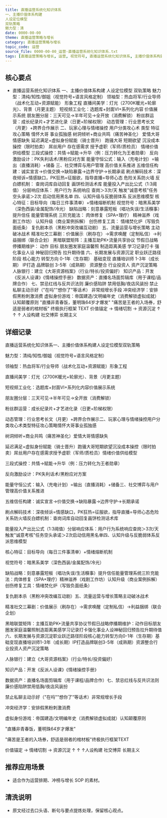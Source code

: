 ```yaml
---
title: 直播运营系统化知识体系
一、主播价值体系构建
人设定位模型
双轨策略
魅力型：清
date: 0000-00-00
theme: 直播运营策略与增长
category: 直播运营策略与增长
topic_code: 运营
source_file: 0000-00-00_运营-直播运营系统化知识体系.txt
tags: [直播运营策略与增长, 运营, 视觉符号, 直播运营系统化知识体系, 主播价值体系构建, 人设定位模型, 双轨策略]
---
```


## 核心要点
- 直播运营系统化知识体系
一、主播价值体系构建
人设定位模型
双轨策略
魅力型：清纯/知性/御姐（视觉符号+语言风格定制）
领袖型：热血将军/行业导师（战术化互动+资源赋能）
形象工程
直播间美学：灯光（2700K暖光+轮廓光）、背景（月更主题）
短视频工业化：选题库+封面VI+系列化内容
价值展示系统
朋友圈分层：三天可见→半年可见→全开放（消费解锁）
粉丝群运营：成长纪录片+才艺进化录（日更+阶梯权限）
动态管理：行业思考长文（月更）+跨界合作展示
二、玩家心理与情绪操控
用户分类攻心术
类型
特征
攻心策略
情怀大哥
事业孤独感
树洞倾听+商业共鸣（痛苦神圣化）
爱情大哥
情感缺失
延迟满足+虚拟身份赋能（骑士晋升）
跑骚大哥
短期欲望
沉没成本操控（限时拍卖）
屌丝用户
存在感需求
授予虚职（军师/质检员）
情绪价值供给模型
三段式操控：共情→赋能→升华（例：压力转化为王者勋章）
反向激励设计：PK失利话术/黑粉应对方案
能量守恒公式：输入（充电计划）=输出（直播消耗）+储备
三、社交博弈与用户管理
高价值关系推进
五维信任构建：诚实宣言→价值交换→缺陷暴露→边界守护→长期承诺
刷点解码技术：深夜倾诉=情感缺口，PK狂热=征服欲，指导直播=导师心态
危险关系防火墙
反白嫖机制：
查岗词库自动回复
画饼检测话术库
能量投入产出比公式（1:3阈值）
分层响应体系：
用户行为
系统响应
查岗＞3次/天
触发"诚意考核"任务
空头承诺＞2次
启动信用黑名单
四、认知升级与反脆弱体系
反派思维模型
核心特征：目标导向（每日三件事清单）+情绪熔断机制
视觉符号：暗黑系美学（深色西装/金属配饰/冷光）
缺陷战略：刻意暴露短板（唱功失误/生活糗事）提升信任
能量管理系统
三阶充能法：
肉体修复（SPA+理疗）
精神滋养（戏剧工作坊）
认知升级（商业案例拆解）
创伤修复工具：
情绪焚化炉（写毁负面纸条）
复仇剧本杀（黑粉冲突改编互动剧）
五、流量运营与增长策略
主动破冰战术
精准社交三幕剧：价值展示（刷存在）→需求唤醒（定制私信）→利益捆绑（联合企划）
黑暗联盟矩阵：主播互助PK+流量共享协议
节假日战略
停播期维护：
动作
目标
朋友圈发家庭温馨照
制造距离美感
学习记录打卡
强化事业人设
神秘回归预告
拉升期待值
六、长期发展与资源沉淀
职业跃迁路径
阶段
核心能力
转型方向
0-1年（生存期）
基础变现
直播培训师
1-3年（成长期）
IP打造
品牌联创
3-5年（成熟期）
资源整合
行业投资人
资产沉淀策略
人脉银行：建立《大哥资源档案》（行业/特长/投资偏好）
知识产品：开发《反派人设课》《情绪操控手册》
数据资产：直播名场面剪辑库（用于课程/品牌合作）
七、禁忌红线与反共识法则
廉价感陷阱
禁用低胸/夜店风装扮
禁止私聊主动示好（"在吗""想你了"等话术）
非常规增长手段
冲突经济学：安排假黑粉刺激消费
虚拟身份游戏：帝国建造/文明编年史（消费解锁虚拟成就）
认知颠覆原则
"直播非青春饭，董明珠64岁才爆发"
"痛苦是王者的入场券，舒适是弱者的棺材板"
终极执行框架
TEXT
价值锚定 → 情绪切割 → 资源沉淀 ↑ ↑ ↑
人设构建 社交博弈 长期主义

## 详细记录

直播运营系统化知识体系一、主播价值体系构建人设定位模型双轨策略

魅力型：清纯/知性/御姐（视觉符号+语言风格定制）

领袖型：热血将军/行业导师（战术化互动+资源赋能）形象工程

直播间美学：灯光（2700K暖光+轮廓光）、背景（月更主题）

短视频工业化：选题库+封面VI+系列化内容价值展示系统

朋友圈分层：三天可见→半年可见→全开放（消费解锁）

粉丝群运营：成长纪录片+才艺进化录（日更+阶梯权限）

动态管理：行业思考长文（月更）+跨界合作展示二、玩家心理与情绪操控用户分类攻心术类型特征攻心策略情怀大哥事业孤独感

树洞倾听+商业共鸣（痛苦神圣化）爱情大哥情感缺失

延迟满足+虚拟身份赋能（骑士晋升）跑骚大哥短期欲望沉没成本操控（限时拍卖）屌丝用户存在感需求授予虚职（军师/质检员）情绪价值供给模型

三段式操控：共情→赋能→升华（例：压力转化为王者勋章）

反向激励设计：PK失利话术/黑粉应对方案

能量守恒公式：输入（充电计划）=输出（直播消耗）+储备三、社交博弈与用户管理高价值关系推进

五维信任构建：诚实宣言→价值交换→缺陷暴露→边界守护→长期承诺

刷点解码技术：深夜倾诉=情感缺口，PK狂热=征服欲，指导直播=导师心态危险关系防火墙反白嫖机制：查岗词库自动回复画饼检测话术库

能量投入产出比公式（1:3阈值）分层响应体系：用户行为系统响应查岗＞3次/天触发"诚意考核"任务空头承诺＞2次启动信用黑名单四、认知升级与反脆弱体系反派思维模型

核心特征：目标导向（每日三件事清单）+情绪熔断机制

视觉符号：暗黑系美学（深色西装/金属配饰/冷光）

缺陷战略：刻意暴露短板（唱功失误/生活糗事）提升信任能量管理系统三阶充能法：肉体修复（SPA+理疗）精神滋养（戏剧工作坊）认知升级（商业案例拆解）创伤修复工具：情绪焚化炉（写毁负面纸条）

复仇剧本杀（黑粉冲突改编互动剧）五、流量运营与增长策略主动破冰战术

精准社交三幕剧：价值展示（刷存在）→需求唤醒（定制私信）→利益捆绑（联合企划）

黑暗联盟矩阵：主播互助PK+流量共享协议节假日战略停播期维护：动作目标朋友圈发家庭温馨照制造距离美感学习记录打卡强化事业人设神秘回归预告拉升期待值六、长期发展与资源沉淀职业跃迁路径阶段核心能力转型方向0-1年（生存期）基础变现直播培训师1-3年（成长期）IP打造品牌联创3-5年（成熟期）资源整合行业投资人资产沉淀策略

人脉银行：建立《大哥资源档案》（行业/特长/投资偏好）

知识产品：开发《反派人设课》《情绪操控手册》

数据资产：直播名场面剪辑库（用于课程/品牌合作）七、禁忌红线与反共识法则廉价感陷阱禁用低胸/夜店风装扮

禁止私聊主动示好（"在吗""想你了"等话术）非常规增长手段

冲突经济学：安排假黑粉刺激消费

虚拟身份游戏：帝国建造/文明编年史（消费解锁虚拟成就）认知颠覆原则

"直播非青春饭，董明珠64岁才爆发"

"痛苦是王者的入场券，舒适是弱者的棺材板"终极执行框架TEXT

价值锚定 → 情绪切割 → 资源沉淀 ↑ ↑ ↑人设构建 社交博弈 长期主义

## 推荐应用场景
- 适合作为运营排期、冲榜与增长 SOP 的素材。

## 清洗说明
- 原文经过去口头语、断句与要点提炼处理，保留核心观点。